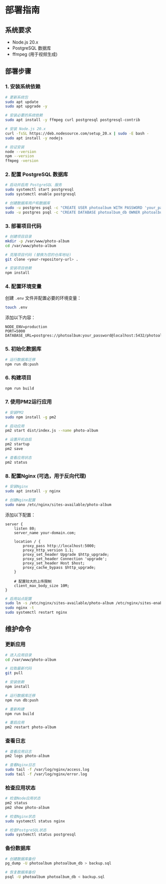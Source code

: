 # 部署指南

## 系统要求
- Node.js 20.x
- PostgreSQL 数据库
- ffmpeg (用于视频生成)

## 部署步骤

### 1. 安装系统依赖
```bash
# 更新系统包
sudo apt update
sudo apt upgrade -y

# 安装必要的系统依赖
sudo apt install -y ffmpeg curl postgresql postgresql-contrib

# 安装 Node.js 20.x
curl -fsSL https://deb.nodesource.com/setup_20.x | sudo -E bash -
sudo apt install -y nodejs

# 验证安装
node --version
npm --version
ffmpeg -version
```

### 2. 配置 PostgreSQL 数据库
```bash
# 启动并启用 PostgreSQL 服务
sudo systemctl start postgresql
sudo systemctl enable postgresql

# 创建数据库用户和数据库
sudo -u postgres psql -c "CREATE USER photoalbum WITH PASSWORD 'your_password';"
sudo -u postgres psql -c "CREATE DATABASE photoalbum_db OWNER photoalbum;"
```

### 3. 部署项目代码
```bash
# 创建项目目录
mkdir -p /var/www/photo-album
cd /var/www/photo-album

# 克隆项目代码 (替换为您的仓库地址)
git clone <your-repository-url> .

# 安装项目依赖
npm install
```

### 4. 配置环境变量
创建 `.env` 文件并配置必要的环境变量：
```bash
touch .env
```

添加以下内容：
```env
NODE_ENV=production
PORT=5000
DATABASE_URL=postgres://photoalbum:your_password@localhost:5432/photoalbum_db
```

### 5. 初始化数据库
```bash
# 运行数据库迁移
npm run db:push
```

### 6. 构建项目
```bash
npm run build
```

### 7. 使用PM2运行应用
```bash
# 安装PM2
sudo npm install -g pm2

# 启动应用
pm2 start dist/index.js --name photo-album

# 设置开机自启
pm2 startup
pm2 save

# 查看应用状态
pm2 status
```

### 8. 配置Nginx (可选，用于反向代理)
```bash
# 安装Nginx
sudo apt install -y nginx

# 创建Nginx配置
sudo nano /etc/nginx/sites-available/photo-album
```

添加以下配置：
```nginx
server {
    listen 80;
    server_name your-domain.com;

    location / {
        proxy_pass http://localhost:5000;
        proxy_http_version 1.1;
        proxy_set_header Upgrade $http_upgrade;
        proxy_set_header Connection 'upgrade';
        proxy_set_header Host $host;
        proxy_cache_bypass $http_upgrade;
    }

    # 配置较大的上传限制
    client_max_body_size 10M;
}
```

```bash
# 启用站点配置
sudo ln -s /etc/nginx/sites-available/photo-album /etc/nginx/sites-enabled/
sudo nginx -t
sudo systemctl restart nginx
```

## 维护命令

### 更新应用
```bash
# 进入应用目录
cd /var/www/photo-album

# 拉取最新代码
git pull

# 安装依赖
npm install

# 运行数据库迁移
npm run db:push

# 重新构建
npm run build

# 重启应用
pm2 restart photo-album
```

### 查看日志
```bash
# 查看应用日志
pm2 logs photo-album

# 查看Nginx日志
sudo tail -f /var/log/nginx/access.log
sudo tail -f /var/log/nginx/error.log
```

### 检查应用状态
```bash
# 检查Node应用状态
pm2 status
pm2 show photo-album

# 检查Nginx状态
sudo systemctl status nginx

# 检查PostgreSQL状态
sudo systemctl status postgresql
```

### 备份数据库
```bash
# 创建数据库备份
pg_dump -U photoalbum photoalbum_db > backup.sql

# 恢复数据库备份
psql -U photoalbum photoalbum_db < backup.sql